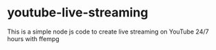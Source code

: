 # youtube-live-streaming
This is a simple node js code to create live streaming on YouTube 24/7 hours with ffempg
